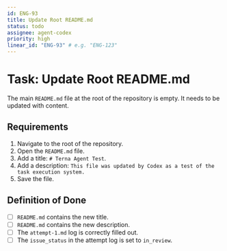 ```yaml
---
id: ENG-93
title: Update Root README.md
status: todo
assignee: agent-codex
priority: high
linear_id: "ENG-93" # e.g. "ENG-123"
---
```


# Task: Update Root README.md

The main `README.md` file at the root of the repository is empty. It needs to be updated with content.

## Requirements
1.  Navigate to the root of the repository.
2.  Open the `README.md` file.
3.  Add a title: `# Terna Agent Test`.
4.  Add a description: `This file was updated by Codex as a test of the task execution system.`
5.  Save the file.

## Definition of Done
- [ ] `README.md` contains the new title.
- [ ] `README.md` contains the new description.
- [ ] The `attempt-1.md` log is correctly filled out.
- [ ] The `issue_status` in the attempt log is set to `in_review`. 